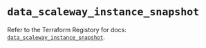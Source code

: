 # `data_scaleway_instance_snapshot`

Refer to the Terraform Registory for docs: [`data_scaleway_instance_snapshot`](https://registry.terraform.io/providers/scaleway/scaleway/2.19.0/docs/data-sources/instance_snapshot).
